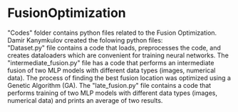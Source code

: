 # FusionOptimization
"Codes" folder contains python files related to the Fusion Optimization. <br/>
Damir Kanymkulov created the folowing python files: <br/>
"Dataset.py" file contains a code that loads, preprocesses the code, and creates dataloaders which are convenient for training neural networks. The "intermediate_fusion.py" file has a code that performs an intermediate fusion of two MLP models with different data types (images, numerical data). The process of finding the best fusion location was optimized using a Genetic Algorithm (GA). The "late_fusion.py" file contains a code that performs training of two MLP models with different data types (images, numerical data) and prints an average of two results.
